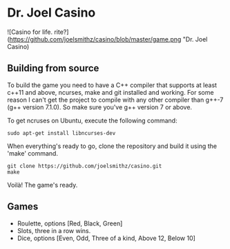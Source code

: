 
# Dr. Joel Casino

![Casino for life. rite?](https://github.com/joelsmithz/casino/blob/master/game.png "Dr. Joel Casino)

## Building from source

To build the game you need to have a C++ compiler that supports at least c++11 and above, ncurses, make and git installed and working.
For some reason I can't get the project to compile with any other compiler than g++-7 (g++ version 7.1.0). So make sure you've g++ version 7 or above.

To get ncruses on Ubuntu, execute the following command:

```
sudo apt-get install libncurses-dev
```

When everything's ready to go, clone the repository and build it using the 'make' command.

```
git clone https://github.com/joelsmithz/casino.git
make
```

Voilà! The game's ready.


## Games

 - Roulette, options [Red, Black, Green]
 - Slots, three in a row wins.
 - Dice, options [Even, Odd, Three of a kind, Above 12, Below 10]

